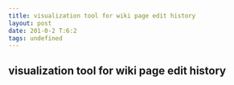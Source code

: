 ```yaml
---
title: visualization tool for wiki page edit history
layout: post
date: 201-0-2 T:6:2
tags: undefined
---
```

## visualization tool for wiki page edit history

